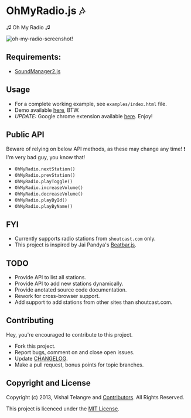 OhMyRadio.js :notes:
===================

♫ Oh My Radio ♫

![oh-my-radio-screenshot!](https://raw.github.com/vishaltelangre/OhMyRadio/master/screenshot.png)

## Requirements:

- [SoundManager2.js](http://schillmania.com/projects/soundmanager2/)

## Usage

- For a complete working example, see `examples/index.html` file.
- Demo available [here](http://vishaltelangre.com/projects/oh-my-radio), BTW.
- *UPDATE:* Google chrome extension available [here](https://chrome.google.com/webstore/detail/ohmyradio/mahcbjpopcainjkjlfpgdbmifboeefap). Enjoy!

## Public API

Beware of relying on below API methods, as these may change any time! :exclamation:
I'm very bad guy, you know that!

- `OhMyRadio.nextStation()`
- `OhMyRadio.prevStation()`
- `OhMyRadio.playToggle()`
- `OhMyRadio.increaseVolume()`
- `OhMyRadio.decreaseVolume()`
- `OhMyRadio.playById()`
- `OhMyRadio.playByName()`

## FYI

- Currently supports radio stations from `shoutcast.com` only.
- This project is inspired by Jai Pandya's [Beatbar.js](http://jaipandya.github.io/beatbar/).

## TODO

- Provide API to list all stations.
- Provide API to add new stations dynamically.
- Provide anotated source code documentation.
- Rework for cross-browser support.
- Add support to add stations from other sites than shoutcast.com.

## Contributing

Hey, you're encouraged to contribute to this project.

* Fork this project.
* Report bugs, comment on and close open issues.
* Update [CHANGELOG](CHANGELOG.md).
* Make a pull request, bonus points for topic branches.

## Copyright and License

Copyright (c) 2013, Vishal Telangre and [Contributors](CHANGELOG.md). All Rights Reserved.

This project is licenced under the [MIT License](LICENSE.md).
